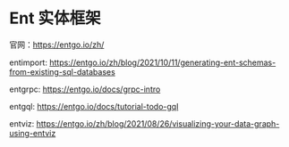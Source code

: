 # Ent 实体框架

官网：https://entgo.io/zh/

entimport: https://entgo.io/zh/blog/2021/10/11/generating-ent-schemas-from-existing-sql-databases

entgrpc: https://entgo.io/docs/grpc-intro

entgql: https://entgo.io/docs/tutorial-todo-gql

entviz: https://entgo.io/zh/blog/2021/08/26/visualizing-your-data-graph-using-entviz

